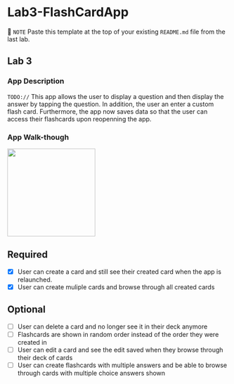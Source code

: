 # Lab3-FlashCardApp
📝 `NOTE` Paste this template at the top of your existing `README.md` file from the last lab.

## Lab 3

### App Description
`TODO://` This app allows the user to display a question and then display the answer by tapping the question. In addition, the user an enter a custom flash card. Furthermore, the app now saves data so that the user can access their flashcards upon reopenning the app.

### App Walk-though


<img src=https://imgur.com/kpzMy3u.gif width=200><br>


## Required
- [x] User can create a card and still see their created card when the app is relaunched.
- [x] User can create muliple cards and browse through all created cards

## Optional
- [ ] User can delete a card and no longer see it in their deck anymore
- [ ] Flashcards are shown in random order instead of the order they were created in
- [ ] User can edit a card and see the edit saved when they browse through their deck of cards
- [ ] User can create flashcards with multiple answers and be able to browse through cards with multiple choice answers shown
